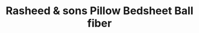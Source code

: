 ---
title: "Rasheed & sons Pillow Bedsheet Ball fiber"
url: /karachi/rasheed-und-sons-pillow-bedsheet-ball-fiber/
shop: Kleidung
---